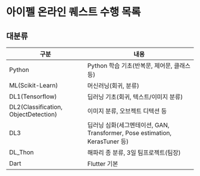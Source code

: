 # 아이펠 온라인 퀘스트 수행 목록
## 대분류
|구분|내용|
|---|---|
|Python|Python 학습 기초(반복문, 제어문, 클래스 등)|
|ML(Scikit-Learn)|머신러닝(회귀, 분류)|
|DL1(Tensorflow)|딥러닝 기초(회귀, 텍스트/이미지 분류)|
|DL2(Classification, ObjectDetection)|이미지 분류, 오브젝트 디텍션 등|
|DL3|딥러닝 심화(세그멘테이션, GAN, Transformer, Pose estimation, KerasTuner 등)|
|DL_Thon|해파리 종 분류, 3일 팀프로젝트(팀장)|
|Dart|Flutter 기본|


